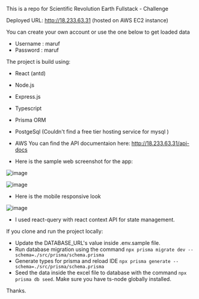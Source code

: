 This is a repo for Scientific Revolution Earth Fullstack - Challenge

Deployed URL: http://18.233.63.31 (hosted on AWS EC2 instance)

You can create your own account or use the one below to get loaded data
- Username : maruf
- Password : maruf

The project is build using:
- React (antd)
- Node.js
- Express.js
- Typescript
- Prisma ORM
- PostgeSql (Couldn't find a free tier hosting service for mysql )
- AWS
You can find the API documentaion here: http://18.233.63.31/api-docs

- Here is the sample web screenshot for the app:

![image](https://user-images.githubusercontent.com/56218443/216784810-85b3be0b-a385-45bd-ae55-e6262ff689b2.png)

![image](https://user-images.githubusercontent.com/56218443/216784829-7cb8aaaa-e2f9-44fe-9cd9-9b62d7331cef.png)

- Here is the mobile responsive look

![image](https://user-images.githubusercontent.com/56218443/216784928-f0dba681-901c-4850-b9e4-f45ba742c4cf.png)

- I used react-query with react context API for state management.

If you clone and run the project locally:
- Update the DATABASE_URL's value inside .env.sample file. 
- Run database migration using the command ```npx prisma migrate dev --schema=./src/prisma/schema.prisma```
- Generate types for prisma and reload IDE ```npx prisma generate --schema=./src/prisma/schema.prisma```
- Seed the data inside the excel file to database with the command ```npx prisma db seed```. Make sure you have ts-node globally installed.

Thanks.
